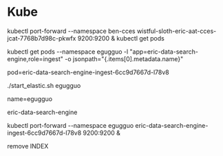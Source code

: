 # Kube
kubectl port-forward --namespace ben-cces wistful-sloth-eric-aat-cces-jcat-7768b7d98c-pkwfx  9200:9200 &
kubectl get pods



kubectl get pods --namespace egugguo -l "app=eric-data-search-engine,role=ingest" -o jsonpath="{.items[0].metadata.name}"

pod=eric-data-search-engine-ingest-6cc9d7667d-l78v8

./start_elastic.sh egugguo

name=egugguo

eric-data-search-engine

kubectl port-forward --namespace egugguo eric-data-search-engine-ingest-6cc9d7667d-l78v8 9200:9200 &

remove INDEX
